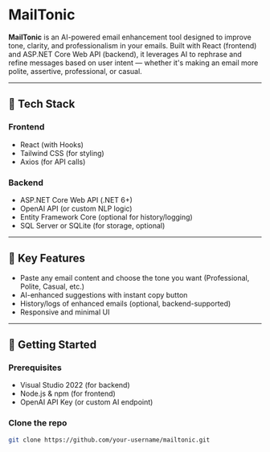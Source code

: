 # MailTonic

**MailTonic** is an AI-powered email enhancement tool designed to improve tone, clarity, and professionalism in your emails. Built with React (frontend) and ASP.NET Core Web API (backend), it leverages AI to rephrase and refine messages based on user intent — whether it's making an email more polite, assertive, professional, or casual.

---

## 🔧 Tech Stack

### Frontend
- React (with Hooks)
- Tailwind CSS (for styling)
- Axios (for API calls)

### Backend
- ASP.NET Core Web API (.NET 6+)
- OpenAI API (or custom NLP logic)
- Entity Framework Core (optional for history/logging)
- SQL Server or SQLite (for storage, optional)

---

## 🧠 Key Features
- Paste any email content and choose the tone you want (Professional, Polite, Casual, etc.)
- AI-enhanced suggestions with instant copy button
- History/logs of enhanced emails (optional, backend-supported)
- Responsive and minimal UI

---

## 🚀 Getting Started

### Prerequisites
- Visual Studio 2022 (for backend)
- Node.js & npm (for frontend)
- OpenAI API Key (or custom AI endpoint)

### Clone the repo
```bash
git clone https://github.com/your-username/mailtonic.git
